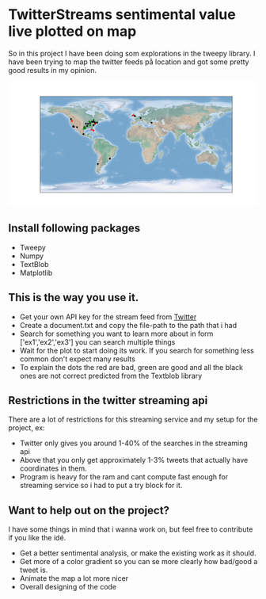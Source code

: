 # TwitterStreams sentimental value live plotted on map
So in this project I have been doing som explorations in the tweepy library.
I have been trying to map the twitter feeds på location and got some pretty good results in my opinion.

![Screenshot](Figure_1.png)

## Install following packages
* Tweepy
* Numpy
* TextBlob
* Matplotlib

## This is the way you use it. 
* Get your own API key for the stream feed from [Twitter](https://www.twitter.com)
* Create a document.txt and copy the file-path to the path that i had
* Search for something you want to learn more about in form ['ex1','ex2','ex3'] you can search multiple things
* Wait for the plot to start doing its work. If you search for something less common don't expect many results
* To explain the dots the red are bad, green are good and all the black ones are not correct predicted from the Textblob library

## Restrictions in the twitter streaming api
There are a lot of restrictions for this streaming service and my setup for the project, ex:
* Twitter only gives you around 1-40% of the searches in the streaming api
* Above that you only get approximately 1-3% tweets that actually have coordinates in them.
* Program is heavy for the ram and cant compute fast enough for streaming service so i had to put a try block for it.

## Want to help out on the project? 
I have some things in mind that i wanna work on, but feel free to contribute if you like the idé.
* Get a better sentimental analysis, or make the existing work as it should.
* Get more of a color gradient so you can se more clearly how bad/good a tweet is.
* Animate the map a lot more nicer
* Overall designing of the code
